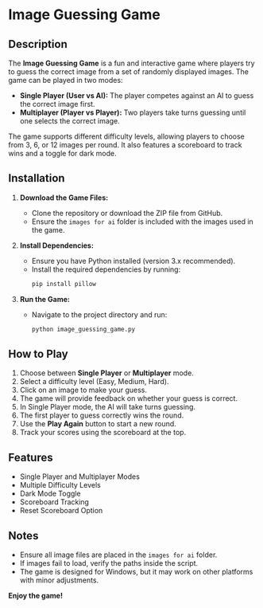 # Image Guessing Game

## Description

The **Image Guessing Game** is a fun and interactive game where players try to guess the correct image from a set of randomly displayed images. The game can be played in two modes:

- **Single Player (User vs AI):** The player competes against an AI to guess the correct image first.
- **Multiplayer (Player vs Player):** Two players take turns guessing until one selects the correct image.

The game supports different difficulty levels, allowing players to choose from 3, 6, or 12 images per round. It also features a scoreboard to track wins and a toggle for dark mode.

## Installation

1. **Download the Game Files:**
   - Clone the repository or download the ZIP file from GitHub.
   - Ensure the `images for ai` folder is included with the images used in the game.

2. **Install Dependencies:**
   - Ensure you have Python installed (version 3.x recommended).
   - Install the required dependencies by running:
     ```sh
     pip install pillow
     ```

3. **Run the Game:**
   - Navigate to the project directory and run:
     ```sh
     python image_guessing_game.py
     ```

## How to Play

1. Choose between **Single Player** or **Multiplayer** mode.
2. Select a difficulty level (Easy, Medium, Hard).
3. Click on an image to make your guess.
4. The game will provide feedback on whether your guess is correct.
5. In Single Player mode, the AI will take turns guessing.
6. The first player to guess correctly wins the round.
7. Use the **Play Again** button to start a new round.
8. Track your scores using the scoreboard at the top.

## Features

- Single Player and Multiplayer Modes
- Multiple Difficulty Levels
- Dark Mode Toggle
- Scoreboard Tracking
- Reset Scoreboard Option

## Notes

- Ensure all image files are placed in the `images for ai` folder.
- If images fail to load, verify the paths inside the script.
- The game is designed for Windows, but it may work on other platforms with minor adjustments.

**Enjoy the game!**

